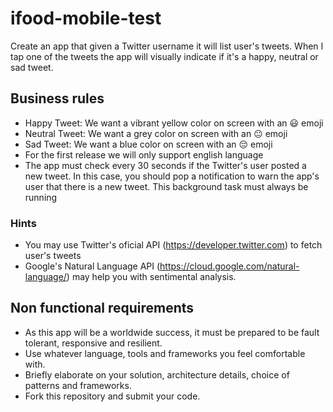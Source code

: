 # ifood-mobile-test
Create an app that given a Twitter username it will list user's tweets. When I tap one of the tweets the app will visually indicate if it's a happy, neutral or sad tweet.

## Business rules
* Happy Tweet: We want a vibrant yellow color on screen with an 😃 emoji
* Neutral Tweet: We want a grey color on screen with an 😐 emoji
* Sad Tweet: We want a blue color on screen with an 😔 emoji
* For the first release we will only support english language
* The app must check every 30 seconds if the Twitter's user posted a new tweet. In this case, you should pop a notification to warn the app's user that there is a new tweet. This background task must always be running

### Hints
* You may use Twitter's oficial API (https://developer.twitter.com) to fetch user's tweets 
* Google's Natural Language API (https://cloud.google.com/natural-language/) may help you with sentimental analysis.

## Non functional requirements
* As this app will be a worldwide success, it must be prepared to be fault tolerant, responsive and resilient.
* Use whatever language, tools and frameworks you feel comfortable with.
* Briefly elaborate on your solution, architecture details, choice of patterns and frameworks.
* Fork this repository and submit your code.
